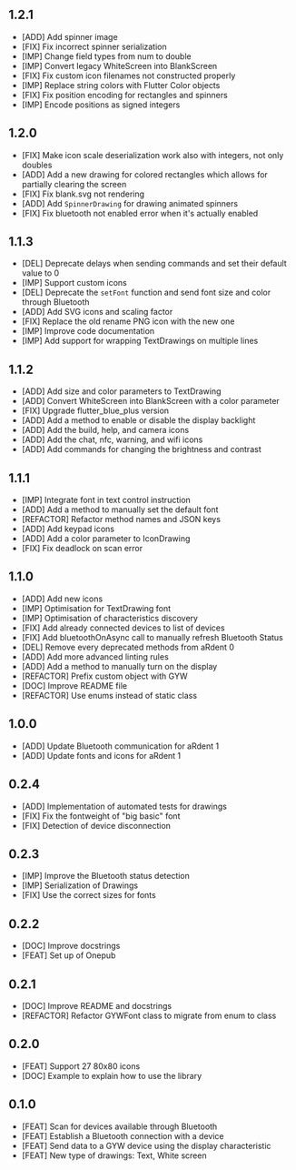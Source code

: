 ## 1.2.1
* [ADD] Add spinner image
* [FIX] Fix incorrect spinner serialization
* [IMP] Change field types from num to double
* [IMP] Convert legacy WhiteScreen into BlankScreen
* [FIX] Fix custom icon filenames not constructed properly
* [IMP] Replace string colors with Flutter Color objects
* [FIX] Fix position encoding for rectangles and spinners
* [IMP] Encode positions as signed integers

## 1.2.0
* [FIX] Make icon scale deserialization work also with integers, not only doubles
* [ADD] Add a new drawing for colored rectangles which allows for partially clearing the screen
* [FIX] Fix blank.svg not rendering
* [ADD] Add `SpinnerDrawing` for drawing animated spinners
* [FIX] Fix bluetooth not enabled error when it's actually enabled

## 1.1.3
* [DEL] Deprecate delays when sending commands and set their default value to 0
* [IMP] Support custom icons
* [DEL] Deprecate the `setFont` function and send font size and color through Bluetooth
* [ADD] Add SVG icons and scaling factor
* [FIX] Replace the old rename PNG icon with the new one
* [IMP] Improve code documentation
* [IMP] Add support for wrapping TextDrawings on multiple lines

## 1.1.2
* [ADD] Add size and color parameters to TextDrawing
* [ADD] Convert WhiteScreen into BlankScreen with a color parameter
* [FIX] Upgrade flutter_blue_plus version
* [ADD] Add a method to enable or disable the display backlight
* [ADD] Add the build, help, and camera icons
* [ADD] Add the chat, nfc, warning, and wifi icons
* [ADD] Add commands for changing the brightness and contrast

## 1.1.1
* [IMP] Integrate font in text control instruction
* [ADD] Add a method to manually set the default font
* [REFACTOR] Refactor method names and JSON keys
* [ADD] Add keypad icons
* [ADD] Add a color parameter to IconDrawing
* [FIX] Fix deadlock on scan error

## 1.1.0
* [ADD] Add new icons
* [IMP] Optimisation for TextDrawing font
* [IMP] Optimisation of characteristics discovery
* [FIX] Add already connected devices to list of devices
* [FIX] Add bluetoothOnAsync call to manually refresh Bluetooth Status
* [DEL] Remove every deprecated methods from aRdent 0
* [ADD] Add more advanced linting rules
* [ADD] Add a method to manually turn on the display
* [REFACTOR] Prefix custom object with GYW
* [DOC] Improve README file
* [REFACTOR] Use enums instead of static class

## 1.0.0
* [ADD] Update Bluetooth communication for aRdent 1
* [ADD] Update fonts and icons for aRdent 1

## 0.2.4
* [ADD] Implementation of automated tests for drawings
* [FIX] Fix the fontweight of "big basic" font
* [FIX] Detection of device disconnection

## 0.2.3
* [IMP] Improve the Bluetooth status detection
* [IMP] Serialization of Drawings
* [FIX] Use the correct sizes for fonts

## 0.2.2
* [DOC] Improve docstrings
* [FEAT] Set up of Onepub

## 0.2.1
* [DOC] Improve README and docstrings
* [REFACTOR] Refactor GYWFont class to migrate from enum to class

## 0.2.0
* [FEAT] Support 27 80x80 icons
* [DOC] Example to explain how to use the library

## 0.1.0
* [FEAT] Scan for devices available through Bluetooth
* [FEAT] Establish a Bluetooth connection with a device
* [FEAT] Send data to a GYW device using the display characteristic
* [FEAT] New type of drawings: Text, White screen

